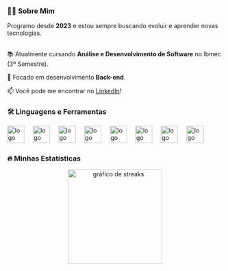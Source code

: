 <h3 align="left">👩‍💻 Sobre Mim</h3>

<p align="left">
Programo desde <strong>2023</strong> e estou sempre buscando evoluir e aprender novas tecnologias.<br><br>

📚 Atualmente cursando <strong>Análise e Desenvolvimento de Software</strong> no Ibmec (3º Semestre).<br>

🎯 Focado em desenvolvimento <strong>Back-end</strong>.<br>

📫 Você pode me encontrar no <a href="https://www.linkedin.com/in/joaovictorgois/" target="_blank">LinkedIn</a>!
</p>

<h3 align="left">🛠️ Linguagens e Ferramentas</h3>

<div align="left">
<img src="https://cdn.jsdelivr.net/gh/devicons/devicon/icons/java/java-original.svg" height="40" alt="logo do java"  />
<img width="12" />
<img src="https://cdn.jsdelivr.net/gh/devicons/devicon/icons/kotlin/kotlin-original.svg" height="40" alt="logo do kotlin"  />
<img width="12" />
<img src="https://cdn.jsdelivr.net/gh/devicons/devicon/icons/csharp/csharp-original.svg" height="40" alt="logo do csharp"  />
<img width="12" />
<img src="https://cdn.jsdelivr.net/gh/devicons/devicon/icons/python/python-original.svg" height="40" alt="logo do python"  />
<img width="12" />
<img src="https://cdn.jsdelivr.net/gh/devicons/devicon/icons/javascript/javascript-original.svg" height="40" alt="logo do javascript"  />
<img width="12" />
<img src="https://cdn.jsdelivr.net/gh/devicons/devicon/icons/html5/html5-original.svg" height="40" alt="logo do html5"  />
<img width="12" />
<img src="https://cdn.jsdelivr.net/gh/devicons/devicon/icons/css3/css3-original.svg" height="40" alt="logo do css3"  />
<img width="12" />
<img src="https://cdn.jsdelivr.net/gh/devicons/devicon/icons/git/git-original.svg" height="40" alt="logo do git"  />
</div>

<h3 align="left">🔥 Minhas Estatísticas</h3>

<div align="center">
<img src="https://streak-stats.demolab.com?user=JGois1&locale=pt_BR&mode=daily&theme=dark&hide_border=false&border_radius=5&order=3" height="220" alt="gráfico de streaks"  />
</div>
